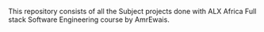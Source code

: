 This repository consists of all the Subject projects done with ALX Africa Full stack Software Engineering course by AmrEwais.
